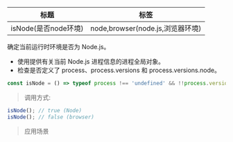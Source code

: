 |  标题   | 标签  |
|  ----  | ----  |
| isNode(是否node环境) | node,browser(node.js,浏览器环境) |

确定当前运行时环境是否为 Node.js。

* 使用提供有关当前 Node.js 进程信息的进程全局对象。
* 检查是否定义了 process、process.versions 和 process.versions.node。

```js
const isNode = () => typeof process !== 'undefined' && !!process.versions && !!process.versions.node;
```

> 调用方式:

```js
isNode(); // true (Node)
isNode(); // false (browser)
```

> 应用场景
